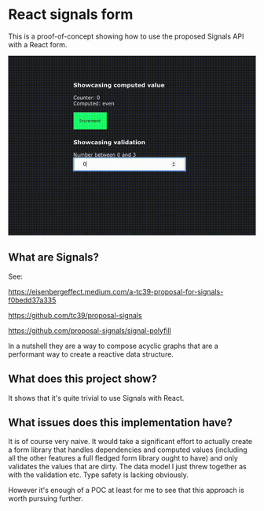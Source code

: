 # React signals form

This is a proof-of-concept showing how to use the proposed Signals API with a React form.

![Demo Video](public/demo.gif)

## What are Signals?

See:

https://eisenbergeffect.medium.com/a-tc39-proposal-for-signals-f0bedd37a335

https://github.com/tc39/proposal-signals

https://github.com/proposal-signals/signal-polyfill

In a nutshell they are a way to compose acyclic graphs that are a performant way to create a reactive data structure.

## What does this project show?

It shows that it's quite trivial to use Signals with React.

## What issues does this implementation have?

It is of course very naive. It would take a significant effort to actually create a form library that handles dependencies and computed values (including all the other features a full fledged form library ought to have) and only validates the values that are dirty. The data model I just threw together as with the validation etc. Type safety is lacking obviously.

However it's enough of a POC at least for me to see that this approach is worth pursuing further.

